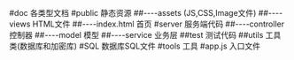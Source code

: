 #doc     各类型文档
#public  静态资源
##----assets    (JS,CSS,Image文件)
##----views     HTML文件
##----index.html    首页
#server  服务端代码
##----controller        控制器
##----model             模型
##----service           业务层
##test                测试代码
##utils                工具类(数据库和加密库)
#SQL     数据库SQL文件
#tools    工具
#app.js  入口文件